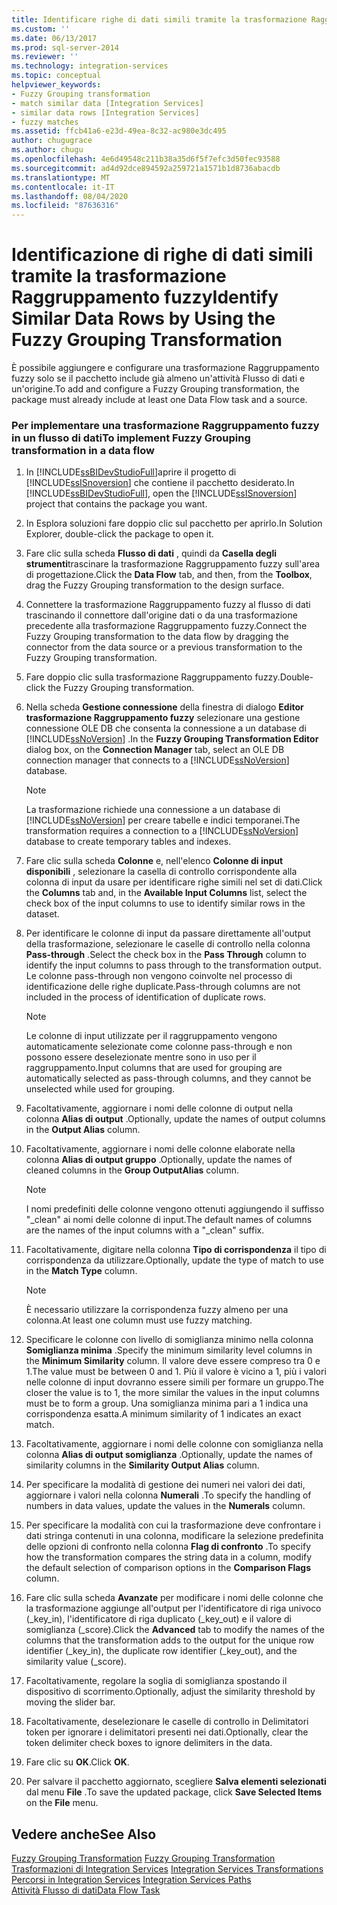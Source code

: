 ```yaml
---
title: Identificare righe di dati simili tramite la trasformazione Raggruppamento fuzzy | Microsoft Docs
ms.custom: ''
ms.date: 06/13/2017
ms.prod: sql-server-2014
ms.reviewer: ''
ms.technology: integration-services
ms.topic: conceptual
helpviewer_keywords:
- Fuzzy Grouping transformation
- match similar data [Integration Services]
- similar data rows [Integration Services]
- fuzzy matches
ms.assetid: ffcb41a6-e23d-49ea-8c32-ac980e3dc495
author: chugugrace
ms.author: chugu
ms.openlocfilehash: 4e6d49548c211b38a35d6f5f7efc3d50fec93588
ms.sourcegitcommit: ad4d92dce894592a259721a1571b1d8736abacdb
ms.translationtype: MT
ms.contentlocale: it-IT
ms.lasthandoff: 08/04/2020
ms.locfileid: "87636316"
---
```

# <a name="identify-similar-data-rows-by-using-the-fuzzy-grouping-transformation"></a><span data-ttu-id="7c2c3-102">Identificazione di righe di dati simili tramite la trasformazione Raggruppamento fuzzy</span><span class="sxs-lookup"><span data-stu-id="7c2c3-102">Identify Similar Data Rows by Using the Fuzzy Grouping Transformation</span></span>
  <span data-ttu-id="7c2c3-103">È possibile aggiungere e configurare una trasformazione Raggruppamento fuzzy solo se il pacchetto include già almeno un'attività Flusso di dati e un'origine.</span><span class="sxs-lookup"><span data-stu-id="7c2c3-103">To add and configure a Fuzzy Grouping transformation, the package must already include at least one Data Flow task and a source.</span></span>  
  
### <a name="to-implement-fuzzy-grouping-transformation-in-a-data-flow"></a><span data-ttu-id="7c2c3-104">Per implementare una trasformazione Raggruppamento fuzzy in un flusso di dati</span><span class="sxs-lookup"><span data-stu-id="7c2c3-104">To implement Fuzzy Grouping transformation in a data flow</span></span>  
  
1.  <span data-ttu-id="7c2c3-105">In [!INCLUDE[ssBIDevStudioFull](../../../includes/ssbidevstudiofull-md.md)]aprire il progetto di [!INCLUDE[ssISnoversion](../../../includes/ssisnoversion-md.md)] che contiene il pacchetto desiderato.</span><span class="sxs-lookup"><span data-stu-id="7c2c3-105">In [!INCLUDE[ssBIDevStudioFull](../../../includes/ssbidevstudiofull-md.md)], open the [!INCLUDE[ssISnoversion](../../../includes/ssisnoversion-md.md)] project that contains the package you want.</span></span>  
  
2.  <span data-ttu-id="7c2c3-106">In Esplora soluzioni fare doppio clic sul pacchetto per aprirlo.</span><span class="sxs-lookup"><span data-stu-id="7c2c3-106">In Solution Explorer, double-click the package to open it.</span></span>  
  
3.  <span data-ttu-id="7c2c3-107">Fare clic sulla scheda **Flusso di dati** , quindi da **Casella degli strumenti**trascinare la trasformazione Raggruppamento fuzzy sull'area di progettazione.</span><span class="sxs-lookup"><span data-stu-id="7c2c3-107">Click the **Data Flow** tab, and then, from the **Toolbox**, drag the Fuzzy Grouping transformation to the design surface.</span></span>  
  
4.  <span data-ttu-id="7c2c3-108">Connettere la trasformazione Raggruppamento fuzzy al flusso di dati trascinando il connettore dall'origine dati o da una trasformazione precedente alla trasformazione Raggruppamento fuzzy.</span><span class="sxs-lookup"><span data-stu-id="7c2c3-108">Connect the Fuzzy Grouping transformation to the data flow by dragging the connector from the data source or a previous transformation to the Fuzzy Grouping transformation.</span></span>  
  
5.  <span data-ttu-id="7c2c3-109">Fare doppio clic sulla trasformazione Raggruppamento fuzzy.</span><span class="sxs-lookup"><span data-stu-id="7c2c3-109">Double-click the Fuzzy Grouping transformation.</span></span>  
  
6.  <span data-ttu-id="7c2c3-110">Nella scheda **Gestione connessione** della finestra di dialogo **Editor trasformazione Raggruppamento fuzzy** selezionare una gestione connessione OLE DB che consenta la connessione a un database di [!INCLUDE[ssNoVersion](../../../includes/ssnoversion-md.md)] .</span><span class="sxs-lookup"><span data-stu-id="7c2c3-110">In the **Fuzzy Grouping Transformation Editor** dialog box, on the **Connection Manager** tab, select an OLE DB connection manager that connects to a [!INCLUDE[ssNoVersion](../../../includes/ssnoversion-md.md)] database.</span></span>  
  
    > [!NOTE]  
    >  <span data-ttu-id="7c2c3-111">La trasformazione richiede una connessione a un database di [!INCLUDE[ssNoVersion](../../../includes/ssnoversion-md.md)] per creare tabelle e indici temporanei.</span><span class="sxs-lookup"><span data-stu-id="7c2c3-111">The transformation requires a connection to a [!INCLUDE[ssNoVersion](../../../includes/ssnoversion-md.md)] database to create temporary tables and indexes.</span></span>  
  
7.  <span data-ttu-id="7c2c3-112">Fare clic sulla scheda **Colonne** e, nell'elenco **Colonne di input disponibili** , selezionare la casella di controllo corrispondente alla colonna di input da usare per identificare righe simili nel set di dati.</span><span class="sxs-lookup"><span data-stu-id="7c2c3-112">Click the **Columns** tab and, in the **Available Input Columns** list, select the check box of the input columns to use to identify similar rows in the dataset.</span></span>  
  
8.  <span data-ttu-id="7c2c3-113">Per identificare le colonne di input da passare direttamente all'output della trasformazione, selezionare le caselle di controllo nella colonna **Pass-through** .</span><span class="sxs-lookup"><span data-stu-id="7c2c3-113">Select the check box in the **Pass Through** column to identify the input columns to pass through to the transformation output.</span></span> <span data-ttu-id="7c2c3-114">Le colonne pass-through non vengono coinvolte nel processo di identificazione delle righe duplicate.</span><span class="sxs-lookup"><span data-stu-id="7c2c3-114">Pass-through columns are not included in the process of identification of duplicate rows.</span></span>  
  
    > [!NOTE]  
    >  <span data-ttu-id="7c2c3-115">Le colonne di input utilizzate per il raggruppamento vengono automaticamente selezionate come colonne pass-through e non possono essere deselezionate mentre sono in uso per il raggruppamento.</span><span class="sxs-lookup"><span data-stu-id="7c2c3-115">Input columns that are used for grouping are automatically selected as pass-through columns, and they cannot be unselected while used for grouping.</span></span>  
  
9. <span data-ttu-id="7c2c3-116">Facoltativamente, aggiornare i nomi delle colonne di output nella colonna **Alias di output** .</span><span class="sxs-lookup"><span data-stu-id="7c2c3-116">Optionally, update the names of output columns in the **Output Alias** column.</span></span>  
  
10. <span data-ttu-id="7c2c3-117">Facoltativamente, aggiornare i nomi delle colonne elaborate nella colonna **Alias di output gruppo** .</span><span class="sxs-lookup"><span data-stu-id="7c2c3-117">Optionally, update the names of cleaned columns in the **Group OutputAlias** column.</span></span>  
  
    > [!NOTE]  
    >  <span data-ttu-id="7c2c3-118">I nomi predefiniti delle colonne vengono ottenuti aggiungendo il suffisso "_clean" ai nomi delle colonne di input.</span><span class="sxs-lookup"><span data-stu-id="7c2c3-118">The default names of columns are the names of the input columns with a "_clean" suffix.</span></span>  
  
11. <span data-ttu-id="7c2c3-119">Facoltativamente, digitare nella colonna **Tipo di corrispondenza** il tipo di corrispondenza da utilizzare.</span><span class="sxs-lookup"><span data-stu-id="7c2c3-119">Optionally, update the type of match to use in the **Match Type** column.</span></span>  
  
    > [!NOTE]  
    >  <span data-ttu-id="7c2c3-120">È necessario utilizzare la corrispondenza fuzzy almeno per una colonna.</span><span class="sxs-lookup"><span data-stu-id="7c2c3-120">At least one column must use fuzzy matching.</span></span>  
  
12. <span data-ttu-id="7c2c3-121">Specificare le colonne con livello di somiglianza minimo nella colonna **Somiglianza minima** .</span><span class="sxs-lookup"><span data-stu-id="7c2c3-121">Specify the minimum similarity level columns in the **Minimum Similarity** column.</span></span> <span data-ttu-id="7c2c3-122">Il valore deve essere compreso tra 0 e 1.</span><span class="sxs-lookup"><span data-stu-id="7c2c3-122">The value must be between 0 and 1.</span></span> <span data-ttu-id="7c2c3-123">Più il valore è vicino a 1, più i valori nelle colonne di input dovranno essere simili per formare un gruppo.</span><span class="sxs-lookup"><span data-stu-id="7c2c3-123">The closer the value is to 1, the more similar the values in the input columns must be to form a group.</span></span> <span data-ttu-id="7c2c3-124">Una somiglianza minima pari a 1 indica una corrispondenza esatta.</span><span class="sxs-lookup"><span data-stu-id="7c2c3-124">A minimum similarity of 1 indicates an exact match.</span></span>  
  
13. <span data-ttu-id="7c2c3-125">Facoltativamente, aggiornare i nomi delle colonne con somiglianza nella colonna **Alias di output somiglianza** .</span><span class="sxs-lookup"><span data-stu-id="7c2c3-125">Optionally, update the names of similarity columns in the **Similarity Output Alias** column.</span></span>  
  
14. <span data-ttu-id="7c2c3-126">Per specificare la modalità di gestione dei numeri nei valori dei dati, aggiornare i valori nella colonna **Numerali** .</span><span class="sxs-lookup"><span data-stu-id="7c2c3-126">To specify the handling of numbers in data values, update the values in the **Numerals** column.</span></span>  
  
15. <span data-ttu-id="7c2c3-127">Per specificare la modalità con cui la trasformazione deve confrontare i dati stringa contenuti in una colonna, modificare la selezione predefinita delle opzioni di confronto nella colonna **Flag di confronto** .</span><span class="sxs-lookup"><span data-stu-id="7c2c3-127">To specify how the transformation compares the string data in a column, modify the default selection of comparison options in the **Comparison Flags** column.</span></span>  
  
16. <span data-ttu-id="7c2c3-128">Fare clic sulla scheda **Avanzate** per modificare i nomi delle colonne che la trasformazione aggiunge all'output per l'identificatore di riga univoco (_key_in), l'identificatore di riga duplicato (_key_out) e il valore di somiglianza (_score).</span><span class="sxs-lookup"><span data-stu-id="7c2c3-128">Click the **Advanced** tab to modify the names of the columns that the transformation adds to the output for the unique row identifier (_key_in), the duplicate row identifier (_key_out), and the similarity value (_score).</span></span>  
  
17. <span data-ttu-id="7c2c3-129">Facoltativamente, regolare la soglia di somiglianza spostando il dispositivo di scorrimento.</span><span class="sxs-lookup"><span data-stu-id="7c2c3-129">Optionally, adjust the similarity threshold by moving the slider bar.</span></span>  
  
18. <span data-ttu-id="7c2c3-130">Facoltativamente, deselezionare le caselle di controllo in Delimitatori token per ignorare i delimitatori presenti nei dati.</span><span class="sxs-lookup"><span data-stu-id="7c2c3-130">Optionally, clear the token delimiter check boxes to ignore delimiters in the data.</span></span>  
  
19. <span data-ttu-id="7c2c3-131">Fare clic su **OK**.</span><span class="sxs-lookup"><span data-stu-id="7c2c3-131">Click **OK**.</span></span>  
  
20. <span data-ttu-id="7c2c3-132">Per salvare il pacchetto aggiornato, scegliere **Salva elementi selezionati** dal menu **File** .</span><span class="sxs-lookup"><span data-stu-id="7c2c3-132">To save the updated package, click **Save Selected Items** on the **File** menu.</span></span>  
  
## <a name="see-also"></a><span data-ttu-id="7c2c3-133">Vedere anche</span><span class="sxs-lookup"><span data-stu-id="7c2c3-133">See Also</span></span>  
 <span data-ttu-id="7c2c3-134">[Fuzzy Grouping Transformation](fuzzy-grouping-transformation.md) </span><span class="sxs-lookup"><span data-stu-id="7c2c3-134">[Fuzzy Grouping Transformation](fuzzy-grouping-transformation.md) </span></span>  
 <span data-ttu-id="7c2c3-135">[Trasformazioni di Integration Services](integration-services-transformations.md) </span><span class="sxs-lookup"><span data-stu-id="7c2c3-135">[Integration Services Transformations](integration-services-transformations.md) </span></span>  
 <span data-ttu-id="7c2c3-136">[Percorsi in Integration Services](../integration-services-paths.md) </span><span class="sxs-lookup"><span data-stu-id="7c2c3-136">[Integration Services Paths](../integration-services-paths.md) </span></span>  
 [<span data-ttu-id="7c2c3-137">Attività Flusso di dati</span><span class="sxs-lookup"><span data-stu-id="7c2c3-137">Data Flow Task</span></span>](../../control-flow/data-flow-task.md)  
  
  
